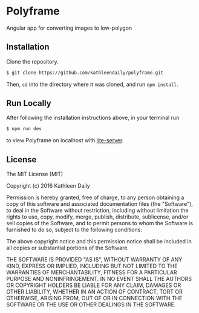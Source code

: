 # Polyframe

Angular app for converting images to low-polygon

## Installation

Clone the repository.

```bash
$ git clone https://github.com/kathleendaily/polyframe.git
```

Then, `cd` into the directory where it was cloned, and run `npm install`.

## Run Locally

After following the installation instructions above, in your terminal run

```bash
$ npm run dev
```

to view Polyframe on localhost with [lite-server](https://github.com/johnpapa/lite-server).

## License

The MIT License (MIT)

Copyright (c) 2016 Kathleen Daily

Permission is hereby granted, free of charge, to any person obtaining a copy
of this software and associated documentation files (the "Software"), to deal
in the Software without restriction, including without limitation the rights
to use, copy, modify, merge, publish, distribute, sublicense, and/or sell
copies of the Software, and to permit persons to whom the Software is
furnished to do so, subject to the following conditions:

The above copyright notice and this permission notice shall be included in all
copies or substantial portions of the Software.

THE SOFTWARE IS PROVIDED "AS IS", WITHOUT WARRANTY OF ANY KIND, EXPRESS OR
IMPLIED, INCLUDING BUT NOT LIMITED TO THE WARRANTIES OF MERCHANTABILITY,
FITNESS FOR A PARTICULAR PURPOSE AND NONINFRINGEMENT. IN NO EVENT SHALL THE
AUTHORS OR COPYRIGHT HOLDERS BE LIABLE FOR ANY CLAIM, DAMAGES OR OTHER
LIABILITY, WHETHER IN AN ACTION OF CONTRACT, TORT OR OTHERWISE, ARISING FROM,
OUT OF OR IN CONNECTION WITH THE SOFTWARE OR THE USE OR OTHER DEALINGS IN THE
SOFTWARE.
